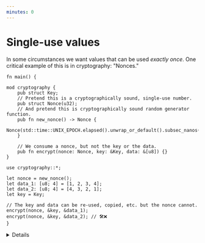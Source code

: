 ```yaml
---
minutes: 0
---
```


# Single-use values

In some circumstances we want values that can be used _exactly once_. One critical example of this is in cryptography: "Nonces."

```rust,editable
fn main() {

mod cryptography {
    pub struct Key;
    // Pretend this is a cryptographically sound, single-use number.
    pub struct Nonce(u32);
    // And pretend this is cryptographically sound random generator function.
    pub fn new_nonce() -> Nonce {
        Nonce(std::time::UNIX_EPOCH.elapsed().unwrap_or_default().subsec_nanos()) 
    }
    
    // We consume a nonce, but not the key or the data.
    pub fn encrypt(nonce: Nonce, key: &Key, data: &[u8]) {}
}

use cryptography::*;

let nonce = new_nonce();
let data_1: [u8; 4] = [1, 2, 3, 4];
let data_2: [u8; 4] = [4, 3, 2, 1];
let key = Key;

// The key and data can be re-used, copied, etc. but the nonce cannot.
encrypt(nonce, &key, &data_1);
encrypt(nonce, &key, &data_2); // 🛠️❌
}
```
<details>

- Owned "consumption" of values lets us model things that need to be single-use.

- By keeping constructors private and not implementing clone/copy for a type, making the interior type opaque (as per the newtype pattern), we can prevent multiple uses of the same, API-controlled value.

- In the above example, a Nonce is a additional piece of random, unique data during an encryption process that helps prevent "replay attacks".
  
  - In practice people have ended up re-using nonces in circumstances where security is important, making it possible for private key information to be derived by attackers.
  
  - By tying nonce creation and consumption up in rust's ownership model, and by not implementing clone/copy on sensitive single-use data, we can prevent this kind of dangerous misuse.
  
  - Cryptography Nuance: There is still the case where a nonce may be used twice if it's created through purely a pseudo-random process with no additional metadata, and that circumstance can't be avoided through this particular method. This kind of API prevents one kind of misuse, but not all kinds.

</details>